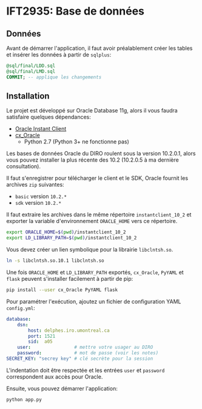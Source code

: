 IFT2935: Base de données
========================

Données
-------

Avant de démarrer l'application, il faut avoir préalablement créer les tables
et insérer les données à partir de `sqlplus`:

```sql
@sql/final/LDD.sql
@sql/final/LMD.sql
COMMIT; -- applique les changements
```

Installation
------------

Le projet est développé sur Oracle Database 11g, alors il vous faudra
satisfaire quelques dépendances:

 - [Oracle Instant Client](http://www.oracle.com/technetwork/database/features/instant-client/index-097480.html)
 - [cx_Oracle](http://cx-oracle.sourceforge.net/)
	- Python 2.7 (Python 3+ ne fonctionne pas)

Les bases de données Oracle du DIRO roulent sous la version 10.2.0.1, alors
vous pouvez installer la plus récente des 10.2 (10.2.0.5 à ma dernière
consultation).

Il faut s'enregistrer pour télécharger le client et le SDK, Oracle fournit les
archives `zip` suivantes:

 - `basic` version `10.2.*`
 - `sdk` version `10.2.*`

Il faut extraire les archives dans le même répertoire `instantclient_10_2` et
exporter la variable d'environnement `ORACLE_HOME` vers ce répertoire.

```bash
export ORACLE_HOME=$(pwd)/instantclient_10_2
export LD_LIBRARY_PATH=$(pwd)/instantclient_10_2
```

Vous devez créer un lien symbolique pour la librairie `libclntsh.so`.

```bash
ln -s libclntsh.so.10.1 libclntsh.so
```

Une fois `ORACLE_HOME` et `LD_LIBRARY_PATH` exportés, `cx_Oracle`, `PyYAML` et
`flask` peuvent s'installer facilement à partir de pip:

```bash
pip install --user cx_Oracle PyYAML flask
```

Pour paramétrer l'exécution, ajoutez un fichier de configuration YAML
`config.yml`:

```yaml
database:
    dsn:
        host: delphes.iro.umontreal.ca
        port: 1521
        sid:  a05
    user:                # mettre votre usager au DIRO
    password:            # mot de passe (voir les notes)
SECRET_KEY: "secrey key" # clé secrète pour la session
```

L'indentation doit être respectée et les entrées `user` et `password`
correspondent aux accès pour Oracle.

Ensuite, vous pouvez démarrer l'application:

```bash
python app.py
```
